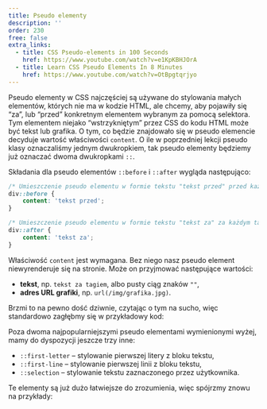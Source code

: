 ```yaml
---
title: Pseudo elementy
description: ''
order: 230
free: false
extra_links:
  - title: CSS Pseudo-elements in 100 Seconds
    href: https://www.youtube.com/watch?v=e1KpKBHJOrA
  - title: Learn CSS Pseudo Elements In 8 Minutes
    href: https://www.youtube.com/watch?v=OtBpgtqrjyo
---
```


<script>
	import Codepen from "$lib/components/ui/Codepen.svelte";
</script>

Pseudo elementy w CSS najczęściej są używane do stylowania małych elementów, których nie ma w kodzie HTML, ale chcemy, aby pojawiły się “za”, lub “przed” konkretnym elementem wybranym za pomocą selektora. Tym elementem niejako “wstrzykniętym” przez CSS do kodu HTML może być tekst lub grafika. O tym, co będzie znajdowało się w pseudo elemencie decyduje wartość właściwości `content`. O ile w poprzedniej lekcji pseudo klasy oznaczaliśmy jednym dwukropkiem, tak pseudo elementy będziemy już oznaczać dwoma dwukropkami `::`.

Składania dla pseudo elementów `::before` i `::after` wygląda następująco:

```css
/* Umieszczenie pseudo elementu w formie tekstu "tekst przed" przed każdym tagiem <div> */
div::before {
	content: 'tekst przed';
}

/* Umieszczenie pseudo elementu w formie tekstu "tekst za" za każdym tagiem <div> */
div::after {
	content: 'tekst za';
}
```

Właściwość `content` jest wymagana. Bez niego nasz pseudo element niewyrenderuje się na stronie. Może on przyjmować następujące wartości:

- **tekst**, np. `tekst za tagiem`, albo pusty ciąg znaków `""`,
- **adres URL grafiki**, np. `url(/img/grafika.jpg)`.

Brzmi to na pewno dość dziwnie, czytając o tym na sucho, więc standardowo zagłębmy się w przykładowy kod:

<Codepen id="MWZPZex" />

Poza dwoma najpopularniejszymi pseudo elementami wymienionymi wyżej, mamy do dyspozycji jeszcze trzy inne:

- `::first-letter` – stylowanie pierwszej litery z bloku tekstu,
- `::first-line` – stylowanie pierwszej linii z bloku tekstu,
- `::selection` – stylowanie tekstu zaznaczonego przez użytkownika.

Te elementy są już dużo łatwiejsze do zrozumienia, więc spójrzmy znowu na przykłady:

<Codepen id="YzdJdGN" />
